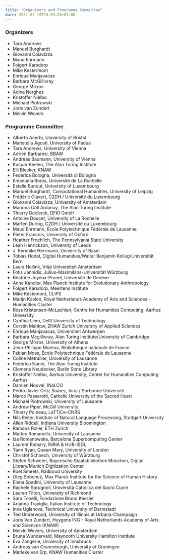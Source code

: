 ```yaml
---
title: "Organizers and Programme Committee"
date: 2021-02-19T15:59:28+01:00
---
```


### Organizers
- Tara Andrews
- Manuel Burghardt
- Giovanni Colavizza
- Maud Ehrmann
- Folgert Karsdorp
- Mike Kestermont
- Enrique Manjavacas
- Barbara McGillivray
- George Mikros
- Adina Nerghes
- Kristoffer Nielbo
- Michael Piotrowski
- Joris van Zundert
- Melvin Wevers

### Programme Committee
- Alberto Acerbi, University of Bristol
- Maristella Agosti, University of Padua
- Tara Andrews, University of Vienna  
- Adrien Barbaresi, BBAW
- Andreas Baumann, University of Vienna
- Kaspar Beelen, The Alan Turing Institute
- Elli Bleeker, KNAW
- Federica Bologna, Università di Bologna
- Emanuela Boros, Université de La Rochelle
- Estelle Bunout, University of Luxembourg
- Manuel Burghardt, Computational Humanities, University of Leipzig  
- Frédéric Clavert, C2DH / Université du Luxembourg
- Giovanni Colavizza, University of Amsterdam
- Mariona Coll Ardanuy, The Alan Turing Institute
- Thierry Declerck, DFKI GmbH
- Antoine Doucet, University of La Rochelle
- Marten During, C2DH / Université du Luxembourg
- Maud Ehrmann, École Polytechnique Fédérale de Lausanne
- Pieter Francois, University of Oxford
- Heather Froehlich, The Pennsylvania State University
- Leah Henrickson, University of Leeds
- J. Berenike Herrmann, University of Basel
- Tobias Hodel, Digital Humanities/Walter Benjamin Kolleg/Universität Bern
- Laura Hollink, Vrije Universiteit Amsterdam
- Fotis Jannidis, Julius-Maximilans-Universität Würzburg
- Béatrice Joyeux-Prunel, Université de Genève
- Anne Kandler, Max Planck Institute for Evolutionary Anthropology
- Folgert Karsdorp, Meertens Institute
- Mike Kestemont, CLiPS
- Marijn Koolen, Royal Netherlands Academy of Arts and Sciences - Humanities Cluster
- Ross Kristensen-McLachlan, Centre for Humanities Computing, Aarhus University
- Cynthia Liem, Delft University of Technology
- Cerstin Mahlow, ZHAW Zurich University of Applied Sciences
- Enrique Manjavacas, Universiteit Antwerpen
- Barbara Mcgillivray, Alan Turing Institute/University of Cambridge
- George Mikros, University of Athens
- Jean-Philippe Moreux, Bibliothèque nationale de France
- Fabian Moss, École Polytechnique Fédérale de Lausanne
- Coline Métrailler, University of Lausanne  
- Federico Nanni, The Alan Turing Institute
- Clemens Neudecker, Berlin State Library
- Kristoffer Nielbo, Aarhus University, Center for Humanities Computing Aarhus
- Damien Nouvel, INaLCO
- Pedro Javier Ortiz Suárez, Inria / Sorbonne Université
- Marco Passarotti, Catholic University of the Sacred Heart
- Michael Piotrowski, University of Lausanne  
- Andrew Piper, McGill University
- Thierry Poibeau, LaTTiCe-CNRS
- Nils Reiter, Institute of Natural Language Processing, Stuttgart University
- Allen Riddell, Indiana University Bloomington
- Ramona Roller, ETH Zurich
- Matteo Romanello,  University of Lausanne  
- Iza Romanowska, Barcelona Supercomputing Center
- Laurent Romary, INRIA & HUB-ISDL
- Yann Ryan, Queen Mary, University of London
- Christof Schoech, University of Würzburg
- Stefen Schweter, Bayerische Staatsbibliothek München, Digital Library/Munich Digitization Center
- Roel Smeets, Radboud University
- Oleg Sobchuk, Max Planck Institute for the Science of Human History
- Elena Spadini,  University of Lausanne  
- Rachele Sprugnoli, Università Cattolica del Sacro Cuore
- Lauren Tilton, University of Richmond
- Sara Tonelli, Fondazione Bruno Kessler
- Arianna Traviglia, Italian Institute of Technology
- Inna Uglanova, Technical University of Darmstadt
- Ted Underwood, University of Illinois at Urbana-Champaign
- Joris Van Zundert, Huygens ING - Royal Netherlands Academy of Arts and Sciences (KNAW)  
- Melvin Wevers, University of Amsterdam
- Bruna Wundervald, Maynooth University Hamilton Institute
- Eva Zangerle, University of Innsbruck
- Andreas van Cranenburgh, University of Groningen
- Marieke van Erp, KNAW Humanities Cluster


